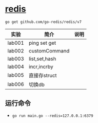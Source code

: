 # [redis](https://github.com/go-redis/redis)
`go get github.com/go-redis/redis/v7`

|实验|简介|说明|
|---|---|---|
|lab001|ping set get| |
|lab002|customCommand| |
|lab003|list,set,hash| |
|lab004|incr,incrby| |
|lab005|直接存struct| |
|lab006|切换db| |

## 运行命令
 - `go run main.go --redis=127.0.0.1:6379`
